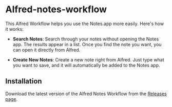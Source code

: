 # Alfred-notes-workflow

This Alfred Workflow helps you use the Notes.app more easily. Here's how it works:

- **Search Notes**: Search through your notes without opening the Notes app. The results appear in a list. Once you find the note you want, you can open it directly from Alfred. 

- **Create New Notes**: Create a new note right from Alfred. Just type what you want to save, and it will automatically be added to the Notes app.

## Installation

Download the latest version of the Alfred Notes Workflow from the [Releases page](https://github.com/rzagreb/alfred-notes-workflow/releases).